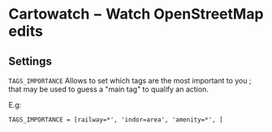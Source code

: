 Cartowatch − Watch OpenStreetMap edits
======================================

Settings
--------

`TAGS_IMPORTANCE` Allows to set which tags are the most important to you ; that
may be used to guess a "main tag" to qualify an action.

E.g:

```
TAGS_IMPORTANCE = [railway=*', 'indor=area', 'amenity=*', ]

```
